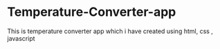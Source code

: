 # Temperature-Converter-app
This is temperature converter app which i have created using html, css , javascript

